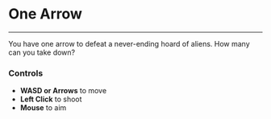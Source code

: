 # One Arrow

- - -

You have one arrow to defeat a never-ending hoard of aliens. How many can you take down?

### Controls
* **WASD or Arrows** to move
* **Left Click** to shoot
* **Mouse** to aim

